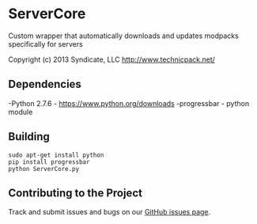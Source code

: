 ServerCore
===================

Custom wrapper that automatically downloads and updates modpacks specifically for servers

Copyright (c) 2013 Syndicate, LLC <http://www.technicpack.net/>

## Dependencies

 -Python 2.7.6 - https://www.python.org/downloads
 -progressbar - python module

## Building
```
sudo apt-get install python
pip install progressbar
python ServerCore.py
```

## Contributing to the Project
Track and submit issues and bugs on our [GitHub issues page](https://github.com/GenPage/ServerCore/issues).
